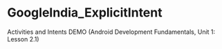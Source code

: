 # GoogleIndia_ExplicitIntent
Activities and Intents DEMO (Android Development Fundamentals, Unit 1: Lesson 2.1)
